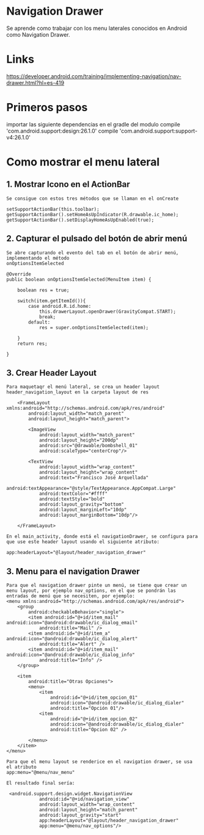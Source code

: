 # Navigation Drawer
Se aprende como trabajar con los menu laterales conocidos en Android como Navigation Drawer.

# Links
https://developer.android.com/training/implementing-navigation/nav-drawer.html?hl=es-419

# Primeros pasos
importar las siguiente dependencias en el gradle del modulo
    compile 'com.android.support:design:26.1.0'
    compile 'com.android.support:support-v4:26.1.0'
    
# Como mostrar el menu lateral
## 1. Mostrar Icono en el ActionBar
    
    Se consigue con estos tres métodos que se llaman en el onCreate
    
    setSupportActionBar(this.toolbar);
    getSupportActionBar().setHomeAsUpIndicator(R.drawable.ic_home);
    getSupportActionBar().setDisplayHomeAsUpEnabled(true);

## 2. Capturar el pulsado del botón de abrir menú
    
    Se abre capturando el evento del tab en el botón de abrir menú, implementando el método 
    onOptionsItemSelected
    
    @Override
    public boolean onOptionsItemSelected(MenuItem item) {
    
        boolean res = true;
    
        switch(item.getItemId()){
            case android.R.id.home:
                this.drawerLayout.openDrawer(GravityCompat.START);
                break;
            default:
                res = super.onOptionsItemSelected(item);
    
        }
        return res;
    
    }
    
## 3. Crear Header Layout
    Para maquetaqr el menú lateral, se crea un header layout header_navigation_layout en la carpeta layout de res
        
        <FrameLayout xmlns:android="http://schemas.android.com/apk/res/android"
            android:layout_width="match_parent"
            android:layout_height="match_parent">
        
            <ImageView
                android:layout_width="match_parent"
                android:layout_height="200dp"
                android:src="@drawable/bombshell_01"
                android:scaleType="centerCrop"/>
        
            <TextView
                android:layout_width="wrap_content"
                android:layout_height="wrap_content"
                android:text="Francisco José Arquellada"
                android:textAppearance="@style/TextAppearance.AppCompat.Large"
                android:textColor="#ffff"
                android:textStyle="bold"
                android:layout_gravity="bottom"
                android:layout_marginLeft="10dp"
                android:layout_marginBottom="10dp"/>
        
        </FrameLayout>
        
    En el main_activity, donde está el navigationDrawer, se configura para que use este header layout usando el siguiente atributo:
    
    app:headerLayout="@layout/header_navigation_drawer"
    
## 3. Menu para el navigation Drawer
    Para que el navigation drawer pinte un menú, se tiene que crear un menu layout, por ejemplo nav_options, en el que se pondrán las entradas de menú que se necesiten, por ejemplo:
    <menu xmlns:android="http://schemas.android.com/apk/res/android">
        <group
            android:checkableBehavior="single">
            <item android:id="@+id/item_mail" android:icon="@android:drawable/ic_dialog_email"
                android:title="Mail" />
            <item android:id="@+id/item_a" android:icon="@android:drawable/ic_dialog_alert"
                android:title="Alert" />
            <item android:id="@+id/item_mail" android:icon="@android:drawable/ic_dialog_info"
                android:title="Info" />
        </group>
    
        <item
            android:title="Otras Opciones">
            <menu>
                <item
                    android:id="@+id/item_opcion_01"
                    android:icon="@android:drawable/ic_dialog_dialer"
                    android:title="Opción 01"/>
                <item
                    android:id="@+id/item_opcion_02"
                    android:icon="@android:drawable/ic_dialog_dialer"
                    android:title="Opcion 02" />
    
            </menu>
        </item>
    </menu>
    
    Para que el menu layout se renderice en el navigation drawer, se usa el atributo 
    app:menu="@menu/nav_menu" 
    
    El resultado final sería:
    
     <android.support.design.widget.NavigationView
                android:id="@+id/navigation_view"
                android:layout_width="wrap_content"
                android:layout_height="match_parent"
                android:layout_gravity="start"
                app:headerLayout="@layout/header_navigation_drawer"
                app:menu="@menu/nav_options"/>